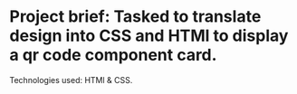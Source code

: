 # Project brief: Tasked to translate design into CSS and HTMl to display a qr code component card.
Technologies used: HTMl & CSS.

